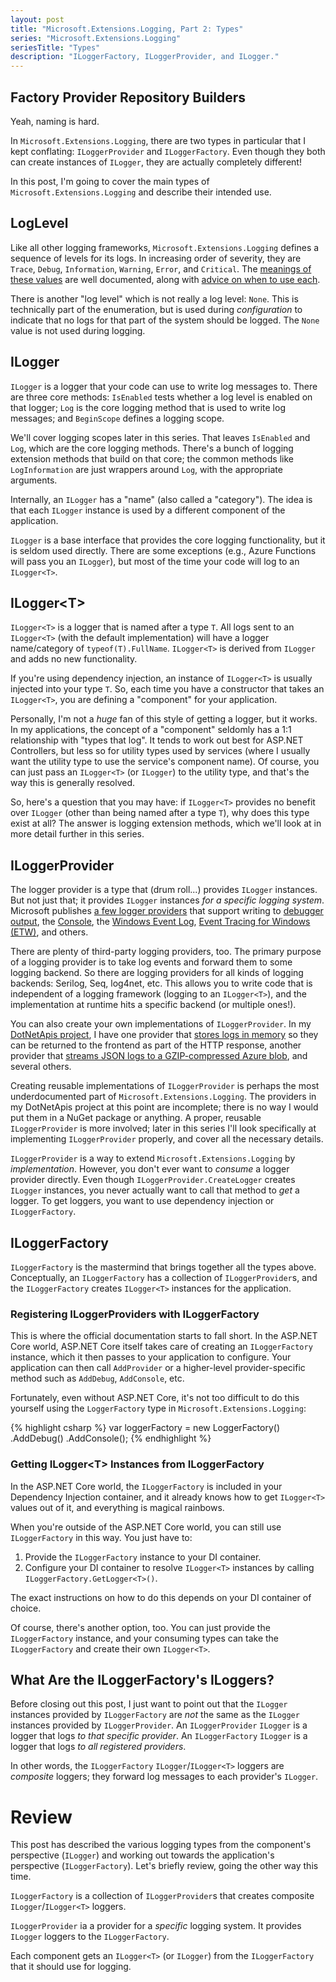 ```yaml
---
layout: post
title: "Microsoft.Extensions.Logging, Part 2: Types"
series: "Microsoft.Extensions.Logging"
seriesTitle: "Types"
description: "ILoggerFactory, ILoggerProvider, and ILogger."
---
```


## Factory Provider Repository Builders

Yeah, naming is hard.

In `Microsoft.Extensions.Logging`, there are two types in particular that I kept conflating: `ILoggerProvider` and `ILoggerFactory`. Even though they both can create instances of `ILogger`, they are actually completely different!

In this post, I'm going to cover the main types of `Microsoft.Extensions.Logging` and describe their intended use.

## LogLevel

Like all other logging frameworks, `Microsoft.Extensions.Logging` defines a sequence of levels for its logs. In increasing order of severity, they are `Trace`, `Debug`, `Information`, `Warning`, `Error`, and `Critical`. The [meanings of these values](https://docs.microsoft.com/en-us/dotnet/api/microsoft.extensions.logging.loglevel?WT.mc_id=DT-MVP-5000058) are well documented, along with [advice on when to use each](https://docs.microsoft.com/en-us/aspnet/core/fundamentals/logging/#log-level?WT.mc_id=DT-MVP-5000058).

There is another "log level" which is not really a log level: `None`. This is technically part of the enumeration, but is used during *configuration* to indicate that no logs for that part of the system should be logged. The `None` value is not used during logging.

## ILogger

`ILogger` is a logger that your code can use to write log messages to. There are three core methods: `IsEnabled` tests whether a log level is enabled on that logger; `Log` is the core logging method that is used to write log messages; and `BeginScope` defines a logging scope.

We'll cover logging scopes later in this series. That leaves `IsEnabled` and `Log`, which are the core logging methods. There's a bunch of logging extension methods that build on that core; the common methods like `LogInformation` are just wrappers around `Log`, with the appropriate arguments.

Internally, an `ILogger` has a "name" (also called a "category"). The idea is that each `ILogger` instance is used by a different component of the application.

`ILogger` is a base interface that provides the core logging functionality, but it is seldom used directly. There are some exceptions (e.g., Azure Functions will pass you an `ILogger`), but most of the time your code will log to an `ILogger<T>`.

## ILogger&lt;T&gt;

`ILogger<T>` is a logger that is named after a type `T`. All logs sent to an `ILogger<T>` (with the default implementation) will have a logger name/category of `typeof(T).FullName`. `ILogger<T>` is derived from `ILogger` and adds no new functionality.

If you're using dependency injection, an instance of `ILogger<T>` is usually injected into your type `T`. So, each time you have a constructor that takes an `ILogger<T>`, you are defining a "component" for your application.

Personally, I'm not a *huge* fan of this style of getting a logger, but it works. In my applications, the concept of a "component" seldomly has a 1:1 relationship with "types that log". It tends to work out best for ASP.NET Controllers, but less so for utility types used by services (where I usually want the utility type to use the service's component name). Of course, you can just pass an `ILogger<T>` (or `ILogger`) to the utility type, and that's the way this is generally resolved.

So, here's a question that you may have: if `ILogger<T>` provides no benefit over `ILogger` (other than being named after a type `T`), why does this type exist at all? The answer is logging extension methods, which we'll look at in more detail further in this series.

## ILoggerProvider

The logger provider is a type that (drum roll...) provides `ILogger` instances. But not just that; it provides `ILogger` instances *for a specific logging system*. Microsoft publishes [a few logger providers](https://github.com/aspnet/Logging/tree/dev/src) that support writing to [debugger output](https://www.nuget.org/packages/Microsoft.Extensions.Logging.Debug/), the [Console](https://www.nuget.org/packages/Microsoft.Extensions.Logging.Console/), the [Windows Event Log](https://www.nuget.org/packages/Microsoft.Extensions.Logging.EventLog/), [Event Tracing for Windows (ETW)](https://www.nuget.org/packages/Microsoft.Extensions.Logging.EventSource/), and others.

There are plenty of third-party logging providers, too. The primary purpose of a logging provider is to take log events and forward them to some logging backend. So there are logging providers for all kinds of logging backends: Serilog, Seq, log4net, etc. This allows you to write code that is independent of a logging framework (logging to an `ILogger<T>`), and the implementation at runtime hits a specific backend (or multiple ones!).

You can also create your own implementations of `ILoggerProvider`. In my [DotNetApis project](https://github.com/StephenClearyApps/DotNetApis), I have one provider that [stores logs in memory](https://github.com/StephenClearyApps/DotNetApis/blob/796f146e3027a0c470717befe33457c3dfeab50c/service/DotNetApis.Common/InMemoryLoggerProvider.cs) so they can be returned to the frontend as part of the HTTP response, another provider that [streams JSON logs to a GZIP-compressed Azure blob](https://github.com/StephenClearyApps/DotNetApis/blob/796f146e3027a0c470717befe33457c3dfeab50c/service/DotNetApis.Common/JsonLoggerProvider.cs), and several others.

Creating reusable implementations of `ILoggerProvider` is perhaps the most underdocumented part of `Microsoft.Extensions.Logging`. The providers in my DotNetApis project at this point are incomplete; there is no way I would put them in a NuGet package or anything. A proper, reusable `ILoggerProvider` is more involved; later in this series I'll look specifically at implementing `ILoggerProvider` properly, and cover all the necessary details.

`ILoggerProvider` is a way to extend `Microsoft.Extensions.Logging` by *implementation*. However, you don't ever want to *consume* a logger provider directly. Even though `ILoggerProvider.CreateLogger` creates `ILogger` instances, you never actually want to call that method to *get* a logger. To get loggers, you want to use dependency injection or `ILoggerFactory`.

## ILoggerFactory

`ILoggerFactory` is the mastermind that brings together all the types above. Conceptually, an `ILoggerFactory` has a collection of `ILoggerProvider`s, and the `ILoggerFactory` creates `ILogger<T>` instances for the application.

### Registering ILoggerProviders with ILoggerFactory

This is where the official documentation starts to fall short. In the ASP.NET Core world, ASP.NET Core itself takes care of creating an `ILoggerFactory` instance, which it then passes to your application to configure. Your application can then call `AddProvider` or a higher-level provider-specific method such as `AddDebug`, `AddConsole`, etc.

Fortunately, even without ASP.NET Core, it's not too difficult to do this yourself using the `LoggerFactory` type in `Microsoft.Extensions.Logging`:

{% highlight csharp %}
var loggerFactory = new LoggerFactory()
    .AddDebug()
    .AddConsole();
{% endhighlight %}

### Getting ILogger&lt;T&gt; Instances from ILoggerFactory

In the ASP.NET Core world, the `ILoggerFactory` is included in your Dependency Injection container, and it already knows how to get `ILogger<T>` values out of it, and everything is magical rainbows.

When you're outside of the ASP.NET Core world, you can still use `ILoggerFactory` in this way. You just have to:

1. Provide the `ILoggerFactory` instance to your DI container.
2. Configure your DI container to resolve `ILogger<T>` instances by calling `ILoggerFactory.GetLogger<T>()`.

The exact instructions on how to do this depends on your DI container of choice.

Of course, there's another option, too. You can just provide the `ILoggerFactory` instance, and your consuming types can take the `ILoggerFactory` and create their own `ILogger<T>`.

## What Are the ILoggerFactory's ILoggers?

Before closing out this post, I just want to point out that the `ILogger` instances provided by `ILoggerFactory` are *not* the same as the `ILogger` instances provided by `ILoggerProvider`. An `ILoggerProvider` `ILogger` is a logger that logs *to that specific provider*. An `ILoggerFactory` `ILogger` is a logger that logs *to all registered providers*.

In other words, the `ILoggerFactory` `ILogger`/`ILogger<T>` loggers are *composite* loggers; they forward log messages to each provider's `ILogger`.

# Review

This post has described the various logging types from the component's perspective (`ILogger`) and working out towards the application's perspective (`ILoggerFactory`). Let's briefly review, going the other way this time.

`ILoggerFactory` is a collection of `ILoggerProvider`s that creates composite `ILogger`/`ILogger<T>` loggers.

`ILoggerProvider` ia a provider for a *specific* logging system. It provides `ILogger` loggers to the `ILoggerFactory`.

Each component gets an `ILogger<T>` (or `ILogger`) from the `ILoggerFactory` that it should use for logging.